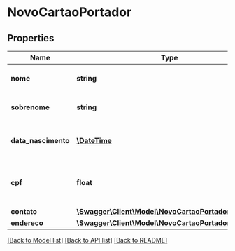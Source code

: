 # NovoCartaoPortador

## Properties
Name | Type | Description | Notes
------------ | ------------- | ------------- | -------------
**nome** | **string** | Nome do portador do cartão. | [optional] 
**sobrenome** | **string** | Sobrenome do portador do cartão. | [optional] 
**data_nascimento** | [**\DateTime**](Date.md) | Data de nascimento do portador do cartão. | [optional] 
**cpf** | **float** | Numero do cadastro de pessoas física do portador. | [optional] 
**contato** | [**\Swagger\Client\Model\NovoCartaoPortadorContato**](NovoCartaoPortadorContato.md) |  | [optional] 
**endereco** | [**\Swagger\Client\Model\NovoCartaoPortadorEndereco**](NovoCartaoPortadorEndereco.md) |  | [optional] 

[[Back to Model list]](../README.md#documentation-for-models) [[Back to API list]](../README.md#documentation-for-api-endpoints) [[Back to README]](../README.md)


